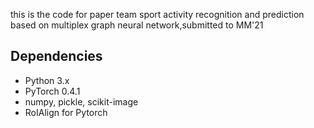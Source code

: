 this is the code for paper team sport activity recognition and prediction based on multiplex graph neural network,submitted to MM'21

## Dependencies
* Python 3.x
* PyTorch 0.4.1
* numpy, pickle, scikit-image
* RoIAlign for Pytorch
